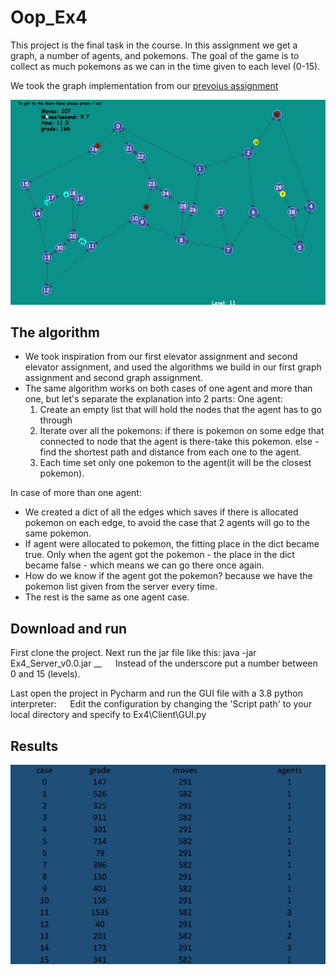 # Oop_Ex4
This project is the final task in the course. In this assignment we get a graph, a number of agents, and pokemons. The goal of the game is to collect as much pokemons as we can in the time given to each level (0-15).

We took the graph implementation from our [prevoius assignment](https://github.com/roee-tal/EX3-OOP)



![gif](https://github.com/roee-tal/Final-project-part-2/blob/main/gif.gif)



## The algorithm
* We took inspiration from our first elevator assignment and second elevator assignment, and used the algorithms we build in our first graph assignment and second graph assignment.
* The same algorithm works on both cases of one agent and more than one, but let's separate the explanation into 2 parts:
One agent:
  1. Create an empty list that will hold the nodes that the agent has to go through
  2. Iterate over all the pokemons: if there is pokemon on some edge that connected to node that the agent is there-take this pokemon. else - find the shortest path and              distance from each one to the agent.
  3. Each time set only one pokemon to the agent(it will be the closest pokemon).

In case of more than one agent:
  * We created a dict of all the edges which saves if there is allocated pokemon on each edge, to avoid the case that 2 agents will go to the same pokemon.
  * If agent were allocated to pokemon, the fitting place in the dict became true. Only when the agent got the pokemon - the place in the dict became false - which means we       can go there once again. 
  * How do we know if the agent got the pokemon? because we have the pokemon list given from the server every time.
  * The rest is the same as one agent case.


## Download and run

First clone the project.
Next run the jar file like this: java -jar Ex4_Server_v0.0.jar __
  Instead of the underscore put a number between 0 and 15 (levels).

Last open the project in Pycharm and run the GUI file with a 3.8 python interpreter:
  Edit the configuration by changing the 'Script path' to your local directory and specify to Ex4\Client\GUI.py
  
  
## Results

![This is an image](https://github.com/YosiElias/Ex4_OOP/blob/master/imgs/res.png)
